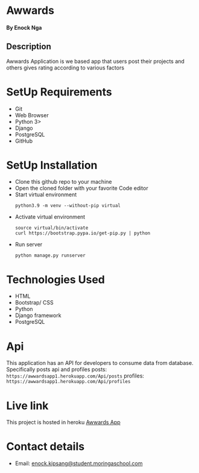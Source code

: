 # Awwards
#### By Enock Nga
## Description
Awwards Application is we based app that users post their projects and others gives rating according to various factors

# SetUp Requirements
* Git
* Web Browser
* Python 3>
* Django
* PostgreSQL
* GitHub

# SetUp Installation

* Clone this github repo to your machine
* Open the cloned folder with your favorite Code editor
* Start virtual environment
    ```
    python3.9 -m venv --without-pip virtual
    ```
* Activate virtual environment
    ```
   source virtual/bin/activate
   curl https://bootstrap.pypa.io/get-pip.py | python
    ```
* Run server
    ```
    python manage.py runserver
    ```

# Technologies Used
* HTML
* Bootstrap/ CSS
* Python 
* Django framework
* PostgreSQL 

# Api
This application has an API for developers to consume data from database.
Specifically posts api and profiles
posts:
    ```
    https://awwardsapp1.herokuapp.com/Api/posts
    ```
profiles:
    ```
    https://awwardsapp1.herokuapp.com/Api/profiles
    ```
# Live link
This project is hosted in heroku [Awwards App](https://awwardsapp1.herokuapp.com/)

# Contact details
* Email: enock.kipsang@student.moringaschool.com
